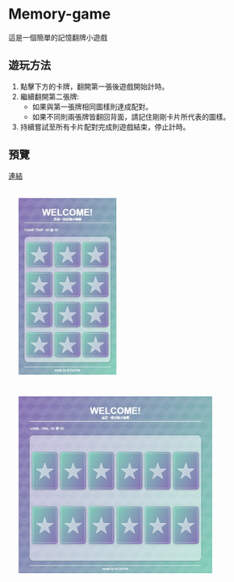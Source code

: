 # Memory-game

這是一個簡單的記憶翻牌小遊戲

## 遊玩方法

1. 點擊下方的卡牌，翻開第一張後遊戲開始計時。
2. 繼續翻開第二張牌:
   - 如果與第一張牌相同圖樣則達成配對。
   - 如果不同則兩張牌皆翻回背面，請記住剛剛卡片所代表的圖樣。
3. 持續嘗試至所有卡片配對完成則遊戲結束，停止計時。

## 預覽

[連結](https://ericyeh-tw.github.io/Memory-game/)

   <img src="screenshot\pic1.jpg" alt="手機預覽" title="手機預覽" style="margin:20px; height:350px;">    <img src="screenshot\pic2.jpg" alt="平板預覽" title="平板預覽" style="margin:20px; height:350px;">
